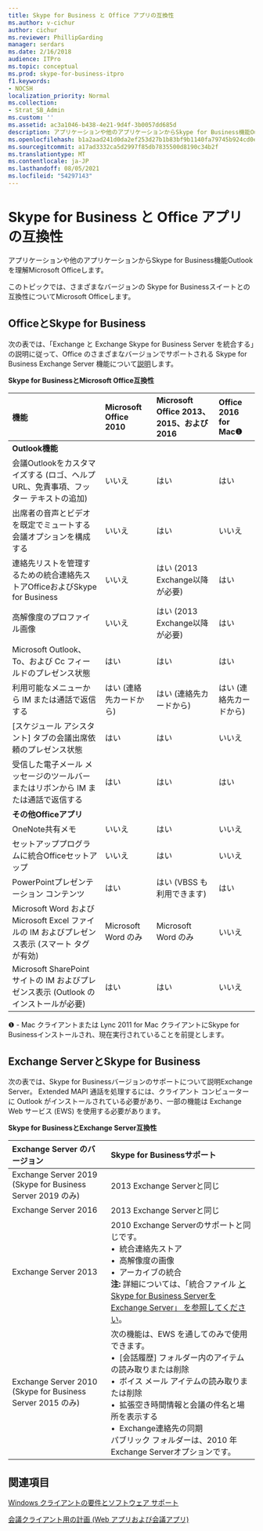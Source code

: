 ```yaml
---
title: Skype for Business と Office アプリの互換性
ms.author: v-cichur
author: cichur
ms.reviewer: PhillipGarding
manager: serdars
ms.date: 2/16/2018
audience: ITPro
ms.topic: conceptual
ms.prod: skype-for-business-itpro
f1.keywords:
- NOCSH
localization_priority: Normal
ms.collection:
- Strat_SB_Admin
ms.custom: ''
ms.assetid: ac3a1046-b438-4e21-9d4f-3b0057dd685d
description: アプリケーションや他のアプリケーションからSkype for Business機能Outlookを理解Microsoft Officeします。
ms.openlocfilehash: b1a2aad241d0da2ef253d27b1b83bf9b1140fa79745b924cd0e4438660e4d3e0
ms.sourcegitcommit: a17ad3332ca5d2997f85db7835500d8190c34b2f
ms.translationtype: MT
ms.contentlocale: ja-JP
ms.lasthandoff: 08/05/2021
ms.locfileid: "54297143"
---
```

# <a name="skype-for-business-compatibility-with-office-apps"></a>Skype for Business と Office アプリの互換性
 
アプリケーションや他のアプリケーションからSkype for Business機能Outlookを理解Microsoft Officeします。
  
このトピックでは、さまざまなバージョンの Skype for Businessスイートとの互換性についてMicrosoft Officeします。 
  
## <a name="office-and-skype-for-business"></a>OfficeとSkype for Business

次の表では、「Exchange と Exchange Skype for Business Server を統合する」の説明に従って、Office のさまざまなバージョンでサポートされる Skype for Business Exchange Server 機能について[説明](../../deploy/integrate-with-exchange-server/integrate-with-exchange-server.md)します。
  
**Skype for BusinessとMicrosoft Office互換性**

|**機能**|**Microsoft Office 2010**|**Microsoft Office 2013、2015、および 2016**|**Office 2016 for Mac&#x2776;** |
|:-----|:-----|:-----|:-----|
|**Outlook機能** ||||
|会議Outlookをカスタマイズする (ロゴ、ヘルプ URL、免責事項、フッター テキストの追加)  |いいえ  |はい   |はい|
|出席者の音声とビデオを既定でミュートする会議オプションを構成する    |いいえ    |はい    |いいえ    |
|連絡先リストを管理するための統合連絡先ストアOfficeおよびSkype for Business    |いいえ    |はい (2013 Exchange以降が必要)    |はい    |
|高解像度のプロファイル画像    |いいえ    |はい (2013 Exchange以降が必要)    |はい    |
|Microsoft Outlook、To、および Cc フィールドのプレゼンス状態    |はい    |はい    |はい    |
|利用可能なメニューから IM または通話で返信する    |はい (連絡先カードから)    |はい (連絡先カードから)    |はい (連絡先カードから)    |
|[スケジュール アシスタント] タブの会議出席依頼のプレゼンス状態    |はい    |はい    |いいえ    |
|受信した電子メール メッセージのツールバーまたはリボンから IM または通話で返信する    |はい    |はい    |はい    |
|**その他Officeアプリ**   ||||
|OneNote共有メモ    |いいえ    |はい    |いいえ    |
|セットアッププログラムに統合Officeセットアップ    |いいえ    |はい    |いいえ    |
|PowerPointプレゼンテーション コンテンツ    |はい    |はい (VBSS も利用できます)    |はい    |
|Microsoft Word および Microsoft Excel ファイルの IM およびプレゼンス表示 (スマート タグが有効)    |Microsoft Word のみ    |Microsoft Word のみ    |いいえ    |
|Microsoft SharePoint サイトの IM およびプレゼンス表示 (Outlook のインストールが必要)    |はい    |はい    |いいえ    |
   
&#x2776; - Mac クライアントまたは Lync 2011 for Mac クライアントにSkype for Businessインストールされ、現在実行されていることを前提とします。
  
## <a name="exchange-server-and-skype-for-business"></a>Exchange ServerとSkype for Business

次の表では、Skype for Businessバージョンのサポートについて説明Exchange Server。 Extended MAPI 通話を処理するには、クライアント コンピューターに Outlook がインストールされている必要があり、一部の機能は Exchange Web サービス (EWS) を使用する必要があります。
  
**Skype for BusinessとExchange Server互換性**

|**Exchange Server のバージョン**|**Skype for Businessサポート**|
|:-----|:-----|
|Exchange Server 2019 (Skype for Business Server 2019 のみ) |2013 Exchange Serverと同じ    |
|Exchange Server 2016    |2013 Exchange Serverと同じ  <br/> |
|Exchange Server 2013  <br/> |2010 Exchange Serverのサポートと同じです。  <br/>&bull;&nbsp;&nbsp;統合連絡先ストア  <br/>&bull;&nbsp;&nbsp;高解像度の画像  <br/>&bull;&nbsp;&nbsp;アーカイブの統合  <br/> **注:** 詳細については、「統合ファイル [とSkype for Business ServerをExchange Server」 を参照してください](../../deploy/integrate-with-exchange-server/integrate-with-exchange-server.md)。  <br/> |
|Exchange Server 2010  <br/>(Skype for Business Server 2015 のみ) |次の機能は、EWS を通してのみで使用できます。  <br/>&bull;&nbsp;&nbsp;[会話履歴] フォルダー内のアイテムの読み取りまたは削除  <br/>&bull;&nbsp;&nbsp;ボイス メール アイテムの読み取りまたは削除  <br/>&bull;&nbsp;&nbsp;拡張空き時間情報と会議の件名と場所を表示する  <br/>&bull;&nbsp;&nbsp;Exchange連絡先の同期  <br/> パブリック フォルダーは、2010 年Exchange Serverオプションです。  <br/> |
   
## <a name="see-also"></a>関連項目
 
[Windows クライアントの要件とソフトウェア サポート](windows-requirements.md)
  
[会議クライアント用の計画 (Web アプリおよび会議アプリ)](meetings-clients.md)

